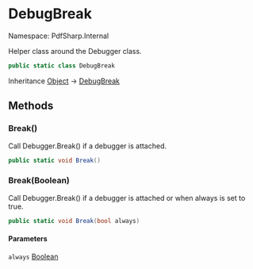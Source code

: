 # DebugBreak

Namespace: PdfSharp.Internal

Helper class around the Debugger class.

```csharp
public static class DebugBreak
```

Inheritance [Object](https://docs.microsoft.com/en-us/dotnet/api/system.object) → [DebugBreak](./pdfsharp.internal.debugbreak)

## Methods

### **Break()**

Call Debugger.Break() if a debugger is attached.

```csharp
public static void Break()
```

### **Break(Boolean)**

Call Debugger.Break() if a debugger is attached or when always is set to true.

```csharp
public static void Break(bool always)
```

#### Parameters

`always` [Boolean](https://docs.microsoft.com/en-us/dotnet/api/system.boolean)<br>
